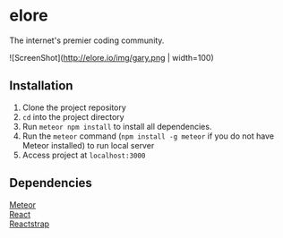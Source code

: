 # elore

The internet's premier coding community.

![ScreenShot](http://elore.io/img/gary.png | width=100)

## Installation

1. Clone the project repository
2. `cd` into the project directory
3. Run `meteor npm install` to install all dependencies.
4. Run the `meteor` command (`npm install -g meteor` if you do not have Meteor installed) to run local server
5. Access project at `localhost:3000`

## Dependencies

[Meteor](https://www.meteor.com)  
[React](https://facebook.github.io/react/)  
[Reactstrap](https://reactstrap.github.io/)  

